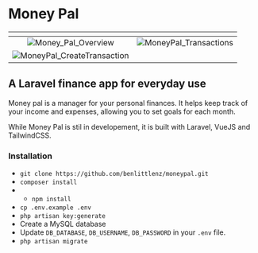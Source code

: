 # Money Pal

| <!-- -->    | <!-- -->    |
:-------------------------:|:-------------------------:
![Money_Pal_Overview](https://user-images.githubusercontent.com/39175284/115203461-93d8a500-a14b-11eb-87f3-ced32dddd6d8.jpg)  |  ![MoneyPal_Transactions](https://user-images.githubusercontent.com/39175284/115203469-96d39580-a14b-11eb-93f8-4c48776c12dd.jpg)
![MoneyPal_CreateTransaction](https://user-images.githubusercontent.com/39175284/115203480-99ce8600-a14b-11eb-8107-420b9a98c41f.jpg)  |


## A Laravel finance app for everyday use

Money pal is a manager for your personal finances. It helps keep track of your income and expenses, allowing you to set goals for each month.

While Money Pal is stil in developement, it is built with Laravel, VueJS and TailwindCSS.

### Installation
* `git clone https://github.com/benlittlenz/moneypal.git`
* `composer install`
* * `npm install`
* `cp .env.example .env`
* `php artisan key:generate`
* Create a MySQL database
* Update `DB_DATABASE`, `DB_USERNAME`, `DB_PASSWORD` in your `.env` file.
* `php artisan migrate`